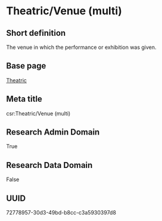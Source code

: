 # Theatric/Venue (multi)
## Short definition
The venue in which the performance or exhibition was given.
## Base page
[Theatric](../../Objects/Theatric.md)
## Meta title
csr:Theatric/Venue (multi)
## Research Admin Domain
True
## Research Data Domain
False
## UUID
72778957-30d3-49bd-b8cc-c3a5930397d8
